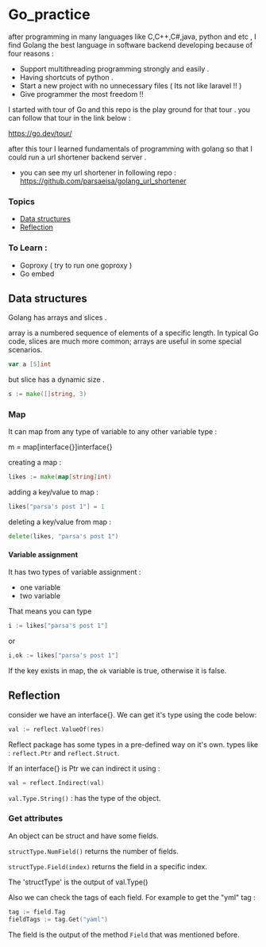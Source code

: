 # Go_practice

after programming in many languages like C,C++,C#,java, python and etc ,
I find Golang the best language in software backend developing because of four reasons :

+ Support multithreading programming strongly and easily .
+ Having shortcuts of python . 
+ Start a new project with no unnecessary files ( Its not like laravel !! )
+ Give programmer the most freedom !! 

I started with tour of Go and this repo is the play ground for that tour . you can follow that tour in the link  below : 

https://go.dev/tour/


after this tour I learned fundamentals of programming with golang so that I could run a url shortener backend server .

+ you can see my url shortener in following repo : 
https://github.com/parsaeisa/golang_url_shortener

### Topics
- [Data structures](https://github.com/parsaeisa/Go_practice#data-structures)
- [Reflection](https://github.com/parsaeisa/Go_practice#reflection)

### To Learn : 
* Goproxy ( try to run one goproxy )
* Go embed

## Data structures

Golang has arrays and slices . 

array is a numbered sequence of elements of a specific length. In typical Go code, slices are much more common; arrays are useful in some special scenarios.
```go
var a [5]int
```

but slice has a dynamic size . 
```go 
s := make([]string, 3)
```
### Map
It can map from any type of variable to any other variable type : 

m = map[interface{}]interface{}

creating a map : 
```go
likes := make(map[string]int)
```

adding a key/value to map : 
```go
likes["parsa's post 1"] = 1
```

deleting a key/value from map : 
```go
delete(likes, "parsa's post 1")
```

#### Variable assignment
It has two types of variable assignment :
- one variable
- two variable

That means you can type 
```go
i := likes["parsa's post 1"]
```
or
```go
i,ok := likes["parsa's post 1"]
```
If the key exists in map, the `ok` variable is true, otherwise it is false.

## Reflection

consider we have an interface{}. We can get it's type using the code below:
```go
val := reflect.ValueOf(res)
```

Reflect package has some types in a pre-defined way on it's own. types like : `reflect.Ptr` and `reflect.Struct`.

If an interface{} is Ptr we can indirect it using : 
```go
val = reflect.Indirect(val)
```

`val.Type.String()` : has the type of the object.

### Get attributes
An object can be struct and have some fields. 

`structType.NumField()` returns the number of fields.

`structType.Field(index)` returns the field in a specific index. 

The 'structType' is the output of val.Type() 

Also we can check the tags of each field. For example to get the "yml" tag : 
```go
tag := field.Tag
fieldTags := tag.Get("yaml")
```

The field is the output of the method `Field` that was mentioned before.
